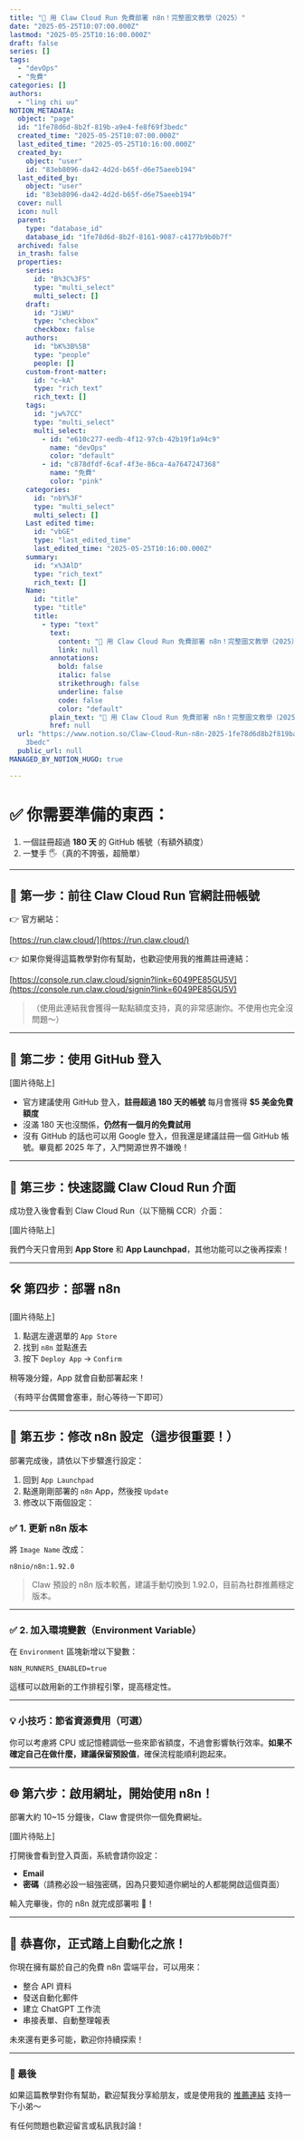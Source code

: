 ```yaml
---
title: "🚀 用 Claw Cloud Run 免費部署 n8n！完整圖文教學（2025）"
date: "2025-05-25T10:07:00.000Z"
lastmod: "2025-05-25T10:16:00.000Z"
draft: false
series: []
tags:
  - "devOps"
  - "免費"
categories: []
authors:
  - "ling chi uu"
NOTION_METADATA:
  object: "page"
  id: "1fe78d6d-8b2f-819b-a9e4-fe8f69f3bedc"
  created_time: "2025-05-25T10:07:00.000Z"
  last_edited_time: "2025-05-25T10:16:00.000Z"
  created_by:
    object: "user"
    id: "83eb8096-da42-4d2d-b65f-d6e75aeeb194"
  last_edited_by:
    object: "user"
    id: "83eb8096-da42-4d2d-b65f-d6e75aeeb194"
  cover: null
  icon: null
  parent:
    type: "database_id"
    database_id: "1fe78d6d-8b2f-8161-9087-c4177b9b0b7f"
  archived: false
  in_trash: false
  properties:
    series:
      id: "B%3C%3FS"
      type: "multi_select"
      multi_select: []
    draft:
      id: "JiWU"
      type: "checkbox"
      checkbox: false
    authors:
      id: "bK%3B%5B"
      type: "people"
      people: []
    custom-front-matter:
      id: "c~kA"
      type: "rich_text"
      rich_text: []
    tags:
      id: "jw%7CC"
      type: "multi_select"
      multi_select:
        - id: "e610c277-eedb-4f12-97cb-42b19f1a94c9"
          name: "devOps"
          color: "default"
        - id: "c878dfdf-6caf-4f3e-86ca-4a7647247368"
          name: "免費"
          color: "pink"
    categories:
      id: "nbY%3F"
      type: "multi_select"
      multi_select: []
    Last edited time:
      id: "vbGE"
      type: "last_edited_time"
      last_edited_time: "2025-05-25T10:16:00.000Z"
    summary:
      id: "x%3AlD"
      type: "rich_text"
      rich_text: []
    Name:
      id: "title"
      type: "title"
      title:
        - type: "text"
          text:
            content: "🚀 用 Claw Cloud Run 免費部署 n8n！完整圖文教學（2025）"
            link: null
          annotations:
            bold: false
            italic: false
            strikethrough: false
            underline: false
            code: false
            color: "default"
          plain_text: "🚀 用 Claw Cloud Run 免費部署 n8n！完整圖文教學（2025）"
          href: null
  url: "https://www.notion.so/Claw-Cloud-Run-n8n-2025-1fe78d6d8b2f819ba9e4fe8f69f\
    3bedc"
  public_url: null
MANAGED_BY_NOTION_HUGO: true

---
```



# ✅ 你需要準備的東西：

1. 一個註冊超過 **180 天** 的 GitHub 帳號（有額外額度）
1. 一雙手 🖐️（真的不誇張，超簡單）

---


## 🥇 第一步：前往 Claw Cloud Run 官網註冊帳號


👉 官方網站：


[https://run.claw.cloud/](https://run.claw.cloud/)


👉 如果你覺得這篇教學對你有幫助，也歡迎使用我的推薦註冊連結：


[https://console.run.claw.cloud/signin?link=6049PE85GU5V](https://console.run.claw.cloud/signin?link=6049PE85GU5V)


> （使用此連結我會獲得一點點額度支持，真的非常感謝你。不使用也完全沒問題～）


---


## 🥈 第二步：使用 GitHub 登入


[圖片待貼上]

- 官方建議使用 GitHub 登入，**註冊超過 180 天的帳號** 每月會獲得 **$5 美金免費額度**
- 沒滿 180 天也沒關係，**仍然有一個月的免費試用**
- 沒有 GitHub 的話也可以用 Google 登入，但我還是建議註冊一個 GitHub 帳號。畢竟都 2025 年了，入門開源世界不嫌晚！

---


## 🥉 第三步：快速認識 Claw Cloud Run 介面


成功登入後會看到 Claw Cloud Run（以下簡稱 CCR）介面：


[圖片待貼上]


我們今天只會用到 **App Store** 和 **App Launchpad**，其他功能可以之後再探索！


---


## 🛠️ 第四步：部署 n8n


[圖片待貼上]

1. 點選左邊選單的 `App Store`
1. 找到 `n8n` 並點進去
1. 按下 `Deploy App` → `Confirm`

稍等幾分鐘，App 就會自動部署起來！


（有時平台偶爾會塞車，耐心等待一下即可）


---


## 🔧 第五步：修改 n8n 設定（這步很重要！）


部署完成後，請依以下步驟進行設定：

1. 回到 `App Launchpad`
1. 點進剛剛部署的 `n8n` App，然後按 `Update`
1. 修改以下兩個設定：

### ✅ 1. 更新 n8n 版本


將 `Image Name` 改成：


`n8nio/n8n:1.92.0`


> Claw 預設的 n8n 版本較舊，建議手動切換到 1.92.0，目前為社群推薦穩定版本。


---


### ✅ 2. 加入環境變數（Environment Variable）


在 `Environment` 區塊新增以下變數：


`N8N_RUNNERS_ENABLED=true`


這樣可以啟用新的工作排程引擎，提高穩定性。


---


### 💡 小技巧：節省資源費用（可選）


你可以考慮將 CPU 或記憶體調低一些來節省額度，不過會影響執行效率。**如果不確定自己在做什麼，建議保留預設值**，確保流程能順利跑起來。


---


## 🌐 第六步：啟用網址，開始使用 n8n！


部署大約 10~15 分鐘後，Claw 會提供你一個免費網址。


[圖片待貼上]


打開後會看到登入頁面，系統會請你設定：

- **Email**
- **密碼**（請務必設一組強密碼，因為只要知道你網址的人都能開啟這個頁面）

輸入完畢後，你的 n8n 就完成部署啦 🎉！


---


## 🎉 恭喜你，正式踏上自動化之旅！


你現在擁有屬於自己的免費 n8n 雲端平台，可以用來：

- 整合 API 資料
- 發送自動化郵件
- 建立 ChatGPT 工作流
- 串接表單、自動整理報表

未來還有更多可能，歡迎你持續探索！


---


### 🙏 最後


如果這篇教學對你有幫助，歡迎幫我分享給朋友，或是使用我的 [推薦連結](https://console.run.claw.cloud/signin?link=6049PE85GU5V) 支持一下小弟～


有任何問題也歡迎留言或私訊我討論！

